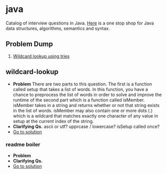 # java
Catalog of interview questions in Java. [Here](_java-cheatsheet.md) is a one stop shop for Java data structures, algorithms, semantics and syntax.

## Problem Dump
1. [Wildcard lookup using tries](#wildcard-lookup)

## wildcard-lookup
 - **Problem** There are two parts to this question. The first is a function called setup that takes a list of words. In this function, you have a chance to preprocess the list of words in order to solve and improve the runtime of the second part which is a function called isMember. isMember takes in a string and returns whether or not that string exists in the list of words. isMember may also contain one or more dots (.) which is a wildcard that matches exactly one character of any value in setup at the current index of the string.
- **Clarifying Qs.** ascii or utf? upprcase / lowercase? isSetup called once?
- [Go to solution](wildcardLookup.java)

### readme boiler
- **Problem**
- **Clarifying Qs.**
- [Go to solution]()

